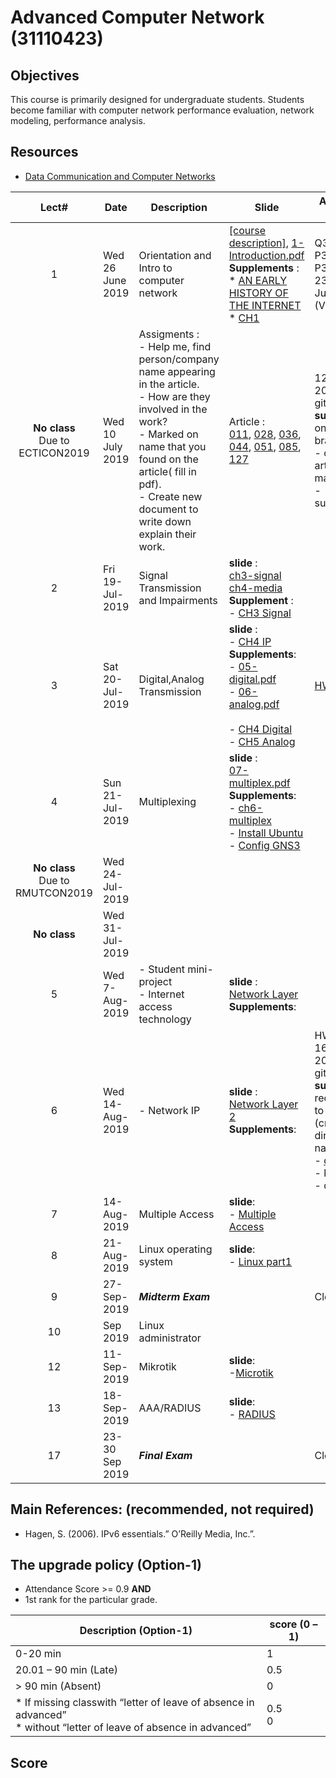 # Advanced Computer Network (31110423)

## Objectives
 This course is primarily designed for undergraduate students. Students become familiar with computer network performance evaluation, network modeling, performance analysis.

## Resources 
- [Data Communication and Computer Networks](https://www.cpe.ku.ac.th/~cpj/204325/slides/)

| Lect# | Date | Description  |Slide| Assignment Due Date |
|:-----:|------|-------------|----|---------------------|
|  1 |Wed 26 June 2019| Orientation and Intro to computer network| [[course description]](https://drive.google.com/open?id=1P_F9QmOwFX6FlnDPF-qrr2rO22kUy5kl), [1-Introduction.pdf](https://drive.google.com/file/d/1dlxGSjbRyQqPGkCvuRlTvN9PnKpz7mQR/view?usp=sharing) <br> **Supplements** : <br> * [AN EARLY HISTORY OF THE INTERNET](https://ieeexplore.ieee.org/stamp/stamp.jsp?tp=&arnumber=5534584)<br> * [CH1](https://drive.google.com/file/d/1mU3kApNyZeisXFIa9T6FfW_FIZfgX2q_/view?usp=sharing) | Q3-1,P3-1, P3-2, P3-3, P3-7, P3-12 <br>23:59 5-July-2019 (Via. github) |
| **No class** <br> Due to ECTICON2019 | Wed 10 July 2019 |Assigments : <br> - Help me, find person/company name appearing in the article. <br> - How are they involved in the work? <br> - Marked on name that you found on the article( fill in pdf). <br> - Create new document to write down explain their work. |Article : <br>  [011](https://drive.google.com/file/d/1rLc-bxVpTO7hmnRArlS6pC4oAjNYLDdt/view?usp=sharing), [028](https://drive.google.com/file/d/1TgNmInvnUAyFA9Fa9ud2JXixDorGhUoA/view?usp=sharing), [036](https://drive.google.com/file/d/1TKguWcoWfofEWyl9Ql8gLAXq8fGqS6eP/view?usp=sharing), [044](https://drive.google.com/file/d/1X5LaTRCEwZUzpEPGoa4KOHd1Bl3idml_/view?usp=sharing), [051](https://drive.google.com/file/d/1UkxTFjUYLZp4IxqnQ2ql5_SHSU8XmD2h/view?usp=sharing), [085](https://drive.google.com/file/d/18G_CXN1nAJbaMZEZEYedkOK2Xx7MX_P-/view?usp=sharing), [127](https://drive.google.com/file/d/1-uRdsqPKeH6LEw-kAFdLpGARncwwsfRS/view?usp=sharing)|12-July-2019 (Via. github) <br> **submit** 2 files on your branch <br> - original article with marked <br> - sumarized.pdf |
| 2 | Fri 19-Jul-2019 | Signal Transmission and Impairments | **slide** : <br> [ch3-signal](https://www.cpe.ku.ac.th/~cpj/204325/slides/03-signal.pdf) <br> [ch4-media](https://www.cpe.ku.ac.th/~cpj/204325/slides/04-media.pdf)  **Supplement** : <br> -  [CH3 Signal](https://drive.google.com/file/d/1mU3kApNyZeisXFIa9T6FfW_FIZfgX2q_/view?usp=sharing) | |
| 3 | Sat 20-Jul-2019 |Digital,Analog Transmission |**slide** : <br> - [CH4 IP](https://drive.google.com/file/d/1AK3i0viFvK6aG_UvAY9Qyn4wLi3yvUuT/view?usp=sharing)<br>  **Supplements**: <br> - [05-digital.pdf](https://www.cpe.ku.ac.th/~cpj/204325/slides/05-digital.pdf)<br> - [06-analog.pdf](https://www.cpe.ku.ac.th/~cpj/204325/slides/06-analog.pdf)<br> <br> - [CH4 Digital](https://drive.google.com/file/d/1RM-GaGJCQnV48RRuHJJd_r2X7Y6NvuEk/view?usp=sharing) <br> - [CH5 Analog](https://drive.google.com/file/d/1FVwJRiHNqZ3NllldGL8TlJ6snwreiu4-/view?usp=sharing) <br>  |[HW-3](https://drive.google.com/file/d/1mfukzVrhTRYCqQ8UE2XtpncBogSbbf7F/view?usp=sharing)|
| 4 | Sun 21-Jul-2019 |Multiplexing | **slide** : <br> [07-multiplex.pdf](https://www.cpe.ku.ac.th/~cpj/204325/slides/07-multiplex.pdf)<br> **Supplements**: <br> - [ch6-multiplex](https://drive.google.com/file/d/1aDulnOQwk7cGHrFMLqJV7cSzRoFl4dNy/view?usp=sharing)<br> - [Install Ubuntu](https://youtu.be/ZnHhjzCfZpY)<br> - [Config GNS3](https://youtu.be/Dlg3aYCCJ0A)| |
|**No class** <br> Due to RMUTCON2019| Wed 24-Jul-2019| || |
|**No class**| Wed 31-Jul-2019| || |
| 5 | Wed 7-Aug-2019 |- Student mini-project <br> - Internet access technology  |**slide** : <br> [Network Layer](https://drive.google.com/file/d/1iQcNgXGOuRDXBz_ZsItFzzFoCtWdAHiq/view?usp=sharing)<br>**Supplements**: <br>| |
| 6 | Wed 14-Aug-2019 |- Network IP |**slide** : <br> [Network Layer 2](https://drive.google.com/open?id=1iQcNgXGOuRDXBz_ZsItFzzFoCtWdAHiq)<br>**Supplements**: <br>|HW-4 :<br>16-Aug-2019 (Via. github) <br> **submit** pull request 2 files to this repo (create directory name HW4) <br> - [dataset](http://opsahl.co.uk/tnet/datasets/Cross_Parker-Manufacturing_info.txt)<br> - kruskal.py <br> - dijkstra.py |
| 7 |   14-Aug-2019 |Multiple Access|**slide**:<br> - [Multiple Access](https://drive.google.com/open?id=1phYKJ-liPCJ2k9WqjkLlhNDWzSlakt9Q)| |
| 8 |   21-Aug-2019 | Linux operating system |**slide**:<br> - [Linux part1](https://drive.google.com/open?id=1S4Kjzrl-RNi68Jhej_KawYhAYJ7PUN8F)| |
| 9 |   27-Sep-2019 | ***Midterm Exam*** || Close book|
| 10 |   Sep 2019 |Linux administrator || |
|12 | 11-Sep-2019|Mikrotik | **slide**:<br> -[Microtik](https://drive.google.com/open?id=1QEkprpgNnRYJ0D3ZqAqgBWzmlHIVq4Oi) || |
|13 | 18-Sep-2019| AAA/RADIUS| **slide**:<br> - [RADIUS](https://drive.google.com/open?id=1aOB_9MxDo77SvS775a9y80HZgzT4a_Zf) || |
| 17 | 23-30 Sep 2019 | ***Final Exam***  || Close book |

## Main References: (recommended, not required)
- Hagen, S. (2006). IPv6 essentials.” O’Reilly Media, Inc.”.

## The upgrade policy (Option-1)
* Attendance Score >= 0.9  **AND** 
* 1st rank for the particular grade.

| Description (Option-1)                                                                                                    | score (0 – 1) |
|----------------------------------------------------------------------------------------------------------------|---------------|
| 0-20 min                                                                                                       | 1             |
| 20.01 – 90 min (Late)                                                                                          | 0.5           |
| > 90 min (Absent)                                                                                              | 0             |
| * If missing classwith “letter of leave of absence in advanced” <br> * without “letter of leave of absence in advanced” | 0.5 <br>0         |


## Score

